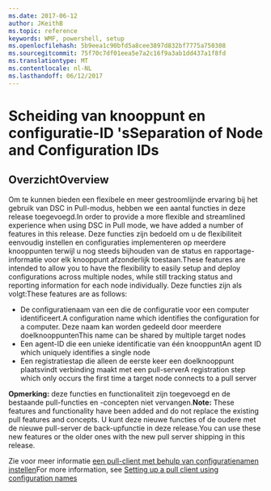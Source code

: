 ```yaml
---
ms.date: 2017-06-12
author: JKeithB
ms.topic: reference
keywords: WMF, powershell, setup
ms.openlocfilehash: 5b9eea1c90bfd5a8cee3897d832bf7775a750308
ms.sourcegitcommit: 75f70c7df01eea5e7a2c16f9a3ab1dd437a1f8fd
ms.translationtype: MT
ms.contentlocale: nl-NL
ms.lasthandoff: 06/12/2017
---
```

# <a name="separation-of-node-and-configuration-ids"></a><span data-ttu-id="91648-102">Scheiding van knooppunt en configuratie-ID 's</span><span class="sxs-lookup"><span data-stu-id="91648-102">Separation of Node and Configuration IDs</span></span>

## <a name="overview"></a><span data-ttu-id="91648-103">Overzicht</span><span class="sxs-lookup"><span data-stu-id="91648-103">Overview</span></span>

<span data-ttu-id="91648-104">Om te kunnen bieden een flexibele en meer gestroomlijnde ervaring bij het gebruik van DSC in Pull-modus, hebben we een aantal functies in deze release toegevoegd.</span><span class="sxs-lookup"><span data-stu-id="91648-104">In order to provide a more flexible and streamlined experience when using DSC in Pull mode, we have added a number of features in this release.</span></span> <span data-ttu-id="91648-105">Deze functies zijn bedoeld om u de flexibiliteit eenvoudig instellen en configuraties implementeren op meerdere knooppunten terwijl u nog steeds bijhouden van de status en rapportage-informatie voor elk knooppunt afzonderlijk toestaan.</span><span class="sxs-lookup"><span data-stu-id="91648-105">These features are intended to allow you to have the flexibility to easily setup and deploy configurations across multiple nodes, while still tracking status and reporting information for each node individually.</span></span> <span data-ttu-id="91648-106">Deze functies zijn als volgt:</span><span class="sxs-lookup"><span data-stu-id="91648-106">These features are as follows:</span></span>

* <span data-ttu-id="91648-107">De configuratienaam van een die de configuratie voor een computer identificeert.</span><span class="sxs-lookup"><span data-stu-id="91648-107">A configuration name which identifies the configuration for a computer.</span></span> <span data-ttu-id="91648-108">Deze naam kan worden gedeeld door meerdere doelknooppunten</span><span class="sxs-lookup"><span data-stu-id="91648-108">This name can be shared by multiple target nodes</span></span> 
* <span data-ttu-id="91648-109">Een agent-ID die een unieke identificatie van één knooppunt</span><span class="sxs-lookup"><span data-stu-id="91648-109">An agent ID which uniquely identifies a single node</span></span>
* <span data-ttu-id="91648-110">Een registratiestap die alleen de eerste keer een doelknooppunt plaatsvindt verbinding maakt met een pull-server</span><span class="sxs-lookup"><span data-stu-id="91648-110">A registration step which only occurs the first time a target node connects to a pull server</span></span>

<span data-ttu-id="91648-111">**Opmerking:** deze functies en functionaliteit zijn toegevoegd en de bestaande pull-functies en -concepten niet vervangen.</span><span class="sxs-lookup"><span data-stu-id="91648-111">**Note:** These features and functionality have been added and do not replace the existing pull features and concepts.</span></span> <span data-ttu-id="91648-112">U kunt deze nieuwe functies of de oudere met de nieuwe pull-server de back-upfunctie in deze release.</span><span class="sxs-lookup"><span data-stu-id="91648-112">You can use these new features or the older ones with the new pull server shipping in this release.</span></span>

<span data-ttu-id="91648-113">Zie voor meer informatie [een pull-client met behulp van configuratienamen instellen](https://msdn.microsoft.com/powershell/dsc/pullclientconfignames)</span><span class="sxs-lookup"><span data-stu-id="91648-113">For more information, see [Setting up a pull client using configuration names](https://msdn.microsoft.com/powershell/dsc/pullclientconfignames)</span></span>

